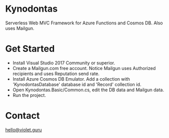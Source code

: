# Kynodontas
Serverless Web MVC Framework for Azure Functions and Cosmos DB. Also uses Mailgun.

# Get Started
- Install Visual Studio 2017 Community or superior.
- Create a Mailgun.com free account. Notice Mailgun uses Authorized recipients and uses Reputation send rate.
- Install Azure Cosmos DB Emulator. Add a collection with 'KynodontasDatabase' database id and 'Record' collection id.
- Open Kynodontas.Basic/Common.cs, edit the DB data and Mailgun data.
- Run the project.

# Contact
hello@violet.guru
